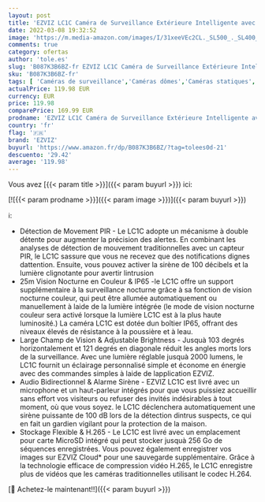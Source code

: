 ```yaml
---
layout: post
title: 'EZVIZ LC1C Caméra de Surveillance Extérieure Intelligente avec éclairage Intégré 2000LM  25m Vision Nocturne Couleur Audio Bidirectionnel  Sirène d’Alarme  H.265  Détection de Movement PIR'
date: 2022-03-08 19:32:52
image: 'https://m.media-amazon.com/images/I/31xeeVEc2CL._SL500_._SL400_.jpg'
comments: true
category: ofertas
author: 'tole.es'
slug: 'B087K3B6BZ-fr EZVIZ LC1C Caméra de Surveillance Extérieure Intelligente...'
sku: 'B087K3B6BZ-fr'
tags: [ 'Caméras de surveillance','Caméras dômes','Caméras statiques','High-Tech','Photo et caméscopes','ezviz', ]
actualPrice: 119.98 EUR
currency: EUR
price: 119.98
comparePrice: 169.99 EUR
prodname: 'EZVIZ LC1C Caméra de Surveillance Extérieure Intelligente avec éclairage Intégré 2000LM  25m Vision Nocturne Couleur Audio Bidirectionnel  Sirène d’Alarme  H.265  Détection de Movement PIR'
country: 'fr'
flag: '🇫🇷'
brand: 'EZVIZ'
buyurl: 'https://www.amazon.fr/dp/B087K3B6BZ/?tag=tolees0d-21'
descuento: '29.42'
average: '119.98'
---
```


Vous avez [{{< param title >}}]({{< param buyurl >}}) ici:

[![{{< param prodname >}}]({{< param image >}})]({{< param buyurl >}})

ℹ️:

- Détection de Movement PIR - Le LC1C adopte un mécanisme à double détente pour augmenter la précision des alertes. En combinant les analyses de détection de mouvement traditionnelles avec un capteur PIR, le LC1C sassure que vous ne recevez que des notifications dignes dattention. Ensuite, vous pouvez activer la sirène de 100 décibels et la lumière clignotante pour avertir lintrusion
- 25m Vision Nocturne en Couleur & IP65 -le LC1C offre un support supplémentaire à la surveillance nocturne grâce à sa fonction de vision nocturne couleur, qui peut être allumée automatiquement ou manuellement à laide de la lumière intégrée (le mode de vision nocturne couleur sera activé lorsque la lumière LC1C est à la plus haute luminosité.) La caméra LC1C est dotée dun boîtier IP65, offrant des niveaux élevés de résistance à la poussière et à leau.
- Large Champ de Vision & Adjustable Brightness - Jusquà 103 degrés horizontalement et 121 degrés en diagonale réduit les angles morts lors de la surveillance. Avec une lumière réglable jusquà 2000 lumens, le LC1C fournit un éclairage personnalisé simple et économe en énergie avec des commandes simples à laide de lapplication EZVIZ.
- Audio Bidirectionnel & Alarme Sirène - EZVIZ LC1C est livré avec un microphone et un haut-parleur intégrés pour que vous puissiez accueillir sans effort vos visiteurs ou refuser des invités indésirables à tout moment, où que vous soyez. le LC1C déclenchera automatiquement une sirène puissante de 100 dB lors de la détection dintrus suspects, ce qui en fait un gardien vigilant pour la protection de la maison.
- Stockage Flexible & H.265 - Le LC1C est livré avec un emplacement pour carte MicroSD intégré qui peut stocker jusquà 256 Go de séquences enregistrées. Vous pouvez également enregistrer vos images sur EZVIZ Cloud* pour une sauvegarde supplémentaire. Grâce à la technologie efficace de compression vidéo H.265, le LC1C enregistre plus de vidéos que les caméras traditionnelles utilisant le codec H.264.

[🛒 Achetez-le maintenant!!]({{< param buyurl >}})
